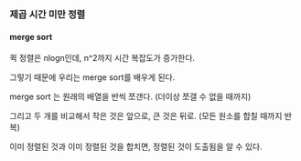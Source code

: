 ### 제곱 시간 미만 정렬


#### merge sort

퀵 정렬은 nlogn인데, n^2까지 시간 복잡도가 증가한다.

그렇기 때문에 우리는 merge sort를 배우게 된다.

merge sort 는 원래의 배열을 반씩 쪼갠다. (더이상 쪼갤 수 없을 때까지)

그리고 두 개를 비교해서 작은 것은 앞으로, 큰 것은 뒤로. (모든 원소를 합칠 때까지 반복)

이미 정렬된 것과 이미 정렬된 것을 합치면, 정렬된 것이 도출됨을 알 수 있다.

